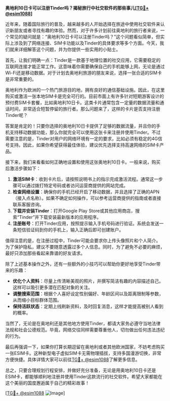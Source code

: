 **奥地利10日卡可以注册Tinder吗？揭秘旅行中社交软件的那些事儿[[TG💪+ @esim1088](https://t.me/s/esim1088)]**

近年来，随着国际旅行的普及，越来越多的人开始选择在旅途中使用社交软件来认识新朋友或者寻找有趣的体验。然而，对于许多计划前往奥地利的旅行者来说，一个常见的疑问就是：“奥地利10日卡可以注册Tinder吗？”这个问题看似简单，但实际上涉及到了网络连接、SIM卡功能以及Tinder的具体要求等多个方面。今天，我们就来详细解答这个问题，并为你提供一些实用的小贴士。

首先，让我们明确一点：Tinder是一款基于地理位置的社交应用，它需要稳定的互联网连接才能正常工作。这意味着你需要确保自己的手机能够上网，无论是通过Wi-Fi还是移动数据。对于计划去奥地利旅游的朋友来说，选择一张合适的SIM卡是非常重要的。

奥地利作为欧洲的一个热门旅游目的地，拥有良好的通信基础设施。因此，在这里购买或激活一张本地SIM卡是完全可行的。目前市面上有许多针对短期游客设计的预付费SIM卡套餐，比如奥地利10日卡。这类卡片通常包含一定量的数据流量和通话时间，非常适合短暂停留的旅行者。那么问题来了，这样的卡片是否支持注册Tinder呢？

答案是肯定的！只要你选择的奥地利10日卡提供了足够的数据流量，并且你的手机支持移动数据功能，那么你就完全可以使用这张卡来注册并使用Tinder。不过需要注意的是，Tinder对用户的网络环境有一定的要求，比如必须有稳定的4G信号支持。因此，如果你希望获得最佳体验，建议优先选择支持高速网络的SIM卡产品。

接下来，我们来看看如何正确地设置和使用这张奥地利10日卡。一般来说，购买后激活步骤如下：

1. **激活SIM卡**：收到卡片后，请按照说明书上的指示完成激活流程。通常这一步骤可以通过拨打特定号码或者访问运营商提供的网站完成。
2. **检查网络设置**：确保你的手机已经开启了移动数据，并且选择了正确的APN（接入点名称）。如果不确定如何操作，可以参考运营商提供的指南或者直接联系客服咨询。
3. **下载并安装Tinder**：打开Google Play Store或其他应用商店，搜索“Tinder”并下载安装最新版本的应用程序。
4. **注册账号**：打开Tinder应用，按照提示输入手机号码进行验证。系统会发送一条短信验证码到你的手机上，输入正确后即可创建账户。

值得注意的是，在注册过程中，Tinder可能会要求你上传头像照片和个人简介。为了保护隐私，建议不要随意透露过多个人信息。同时，为了避免不必要的麻烦，最好只添加那些看起来靠谱的好友请求。

除了上述基本操作之外，还有一些额外的小技巧可以帮助你更好地享受Tinder带来的乐趣：

- **优化个人资料**：尽量上传清晰美观的照片，并撰写简洁有趣的内容描述自己。这样可以吸引更多潜在匹配对象的关注。
- **调整搜索范围**：根据个人喜好设定性别偏好、年龄区间以及距离限制等参数，从而缩小目标群体范围。
- **保持活跃状态**：定期上线刷新资料，及时回复消息，这样才能提高被别人看到的概率。

当然了，无论是在奥地利还是其他地方使用Tinder，都请大家务必遵守当地法律法规和社会公德规范。毕竟，网络交往同样需要尊重他人，切勿做出任何违法违纪的行为。

最后再强调一下，如果你打算长期逗留在奥地利或者其他欧洲国家，不妨考虑购买一张ESIM卡。这种新型电子虚拟SIM卡无需物理插拔，支持多国漫游切换，非常方便快捷。具体详情大家可以前往[TG💪+ @esim1088](https://t.me/s/esim1088)了解更多信息。

总之，只要合理规划行程安排，并做好充分准备，无论是用奥地利10日卡还是ESIM卡，都能够顺利地注册并使用Tinder这款流行的社交软件。希望大家都能在这个美丽的国度邂逅属于自己的精彩故事！

[[TG💪+ @esim1088](https://t.me/s/esim1088) ![Image](https://i.postimg.cc/4NQfJmqS/Snipaste-2025-05-13-00-14-12.png)]